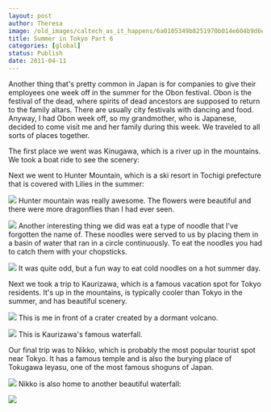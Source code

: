 ```yaml
---
layout: post
author: Theresa
image: /old_images/caltech_as_it_happens/6a0105349b8251970b014e604b9d6e970c.jpg
title: Summer in Tokyo Part 6
categories: [global]
status: Publish
date: 2011-04-11
---
```


Another thing that's pretty common in Japan is for companies to give their employees one week off in the summer for the Obon festival. Obon is the festival of the dead, where spirits of dead ancestors are supposed to return to the family altars. There are usually city festivals with dancing and food. Anyway, I had Obon week off, so my grandmother, who is Japanese, decided to come visit me and her family during this week. We traveled to all sorts of places together.

The first place we went was Kinugawa, which is a river up in the mountains. We took a boat ride to see the scenery:

Next we went to Hunter Mountain, which is a ski resort in Tochigi prefecture that is covered with Lilies in the summer:


![](/old_images/caltech_as_it_happens/6a0105349b8251970b014e87268774970d.jpg)
Hunter mountain was really awesome. The flowers were beautiful and there were more dragonflies than I had ever seen.


![](/old_images/caltech_as_it_happens/6a0105349b8251970b014e8726885e970d.jpg)
Another interesting thing we did was eat a type of noodle that I've forgotten the name of. These noodles were served to us by placing them in a basin of water that ran in a circle continuously. To eat the noodles you had to catch them with your chopsticks.


![](/old_images/caltech_as_it_happens/6a0105349b8251970b014e87268aa0970d.jpg)
It was quite odd, but a fun way to eat cold noodles on a hot summer day.

Next we took a trip to Kaurizawa, which is a famous vacation spot for Tokyo residents. It's up in the mountains, is typically cooler than Tokyo in the summer, and has beautiful scenery.


![](/old_images/caltech_as_it_happens/6a0105349b8251970b014e87268be8970d.jpg)
This is me in front of a crater created by a dormant volcano.


![](/old_images/caltech_as_it_happens/6a0105349b8251970b014e87268c6f970d.jpg)
This is Kaurizawa's famous waterfall.

Our final trip was to Nikko, which is probably the most popular tourist spot near Tokyo. It has a famous temple and is also the burying place of Tokugawa Ieyasu, one of the most famous shoguns of Japan.


![](/old_images/caltech_as_it_happens/6a0105349b8251970b014e604ba685970c.jpg)
Nikko is also home to another beautiful waterfall:


![](/old_images/caltech_as_it_happens/6a0105349b8251970b0147e3a6e7f8970b.jpg)
